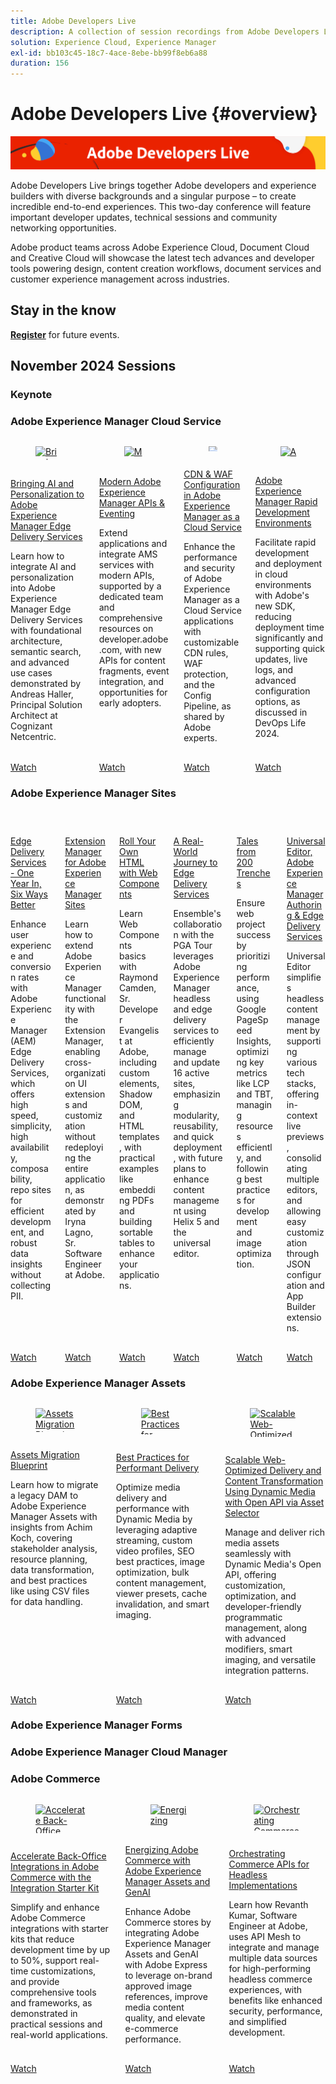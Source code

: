 ```yaml
---
title: Adobe Developers Live
description: A collection of session recordings from Adobe Developers Live
solution: Experience Cloud, Experience Manager
exl-id: bb103c45-18c7-4ace-8ebe-bb99f8eb6a88
duration: 156
---
```

# Adobe Developers Live {#overview}

<img alt="Adobe Developers Live" src="assets/adl.png" />

Adobe Developers Live brings together Adobe developers and experience builders with diverse backgrounds and a singular purpose – to create incredible end-to-end experiences. This two-day conference will feature important developer updates, technical sessions and community networking opportunities.

Adobe product teams across Adobe Experience Cloud, Document Cloud and Creative Cloud will showcase the latest tech advances and developer tools powering design, content creation workflows, document services and customer experience management across industries.

## Stay in the know

 **[Register](https://developerevents.adobe.com/)** for future events.

## November 2024 Sessions

### Keynote

<!-- CARDS

{cta = Watch}

* 2024/nov/keynote.md
-->

### Adobe Experience Manager Cloud Service

<!-- CARDS

{cta = Watch}

* 2024/nov/ai-and-personalization.md
* 2024/nov/apis-eventing.md
* 2024/nov/cdn-waf-aemcs.md
* 2024/nov/magic-buttons.md
* 2024/nov/rapid-development-environments.md
-->
<!-- START CARDS HTML - DO NOT MODIFY BY HAND -->
<div class="columns">
    <div class="column is-half-tablet is-half-desktop is-one-third-widescreen" aria-label="Bringing AI and Personalization to Adobe Experience Manager Edge Delivery Services">
        <div class="card" style="height: 100%; display: flex; flex-direction: column; height: 100%;">
            <div class="card-image">
                <figure class="image x-is-16by9">
                    <a href="2024/nov/ai-and-personalization.md" title="Bringing AI and Personalization to Adobe Experience Manager Edge Delivery Services" target="_blank" rel="referrer">
                        <img class="is-bordered-r-small" src="https://video.tv.adobe.com/v/3440405/?format=jpeg&nocache=1732728214510" alt="Bringing AI and Personalization to Adobe Experience Manager Edge Delivery Services"
                             style="width: 100%; aspect-ratio: 16 / 9; object-fit: cover; overflow: hidden; display: block; margin: auto;">
                    </a>
                </figure>
            </div>
            <div class="card-content is-padded-small" style="display: flex; flex-direction: column; flex-grow: 1; justify-content: space-between;">
                <div class="top-card-content">
                    <p class="headline is-size-6 has-text-weight-bold">
                        <a href="2024/nov/ai-and-personalization.md" target="_blank" rel="referrer" title="Bringing AI and Personalization to Adobe Experience Manager Edge Delivery Services">Bringing AI and Personalization to Adobe Experience Manager Edge Delivery Services</a>
                    </p>
                    <p class="is-size-6">Learn how to integrate AI and personalization into Adobe Experience Manager Edge Delivery Services with foundational architecture, semantic search, and advanced use cases demonstrated by Andreas Haller, Principal Solution Architect at Cognizant Netcentric.</p>
                </div>
                <a href="2024/nov/ai-and-personalization.md" target="_blank" rel="referrer" class="spectrum-Button spectrum-Button--outline spectrum-Button--primary spectrum-Button--sizeM" style="align-self: flex-start; margin-top: 1rem;">
                    <span class="spectrum-Button-label has-no-wrap has-text-weight-bold">Watch</span>
                </a>
            </div>
        </div>
    </div>
    <div class="column is-half-tablet is-half-desktop is-one-third-widescreen" aria-label="Modern Adobe Experience Manager APIs & Eventing">
        <div class="card" style="height: 100%; display: flex; flex-direction: column; height: 100%;">
            <div class="card-image">
                <figure class="image x-is-16by9">
                    <a href="2024/nov/apis-eventing.md" title="Modern Adobe Experience Manager APIs & Eventing" target="_blank" rel="referrer">
                        <img class="is-bordered-r-small" src="https://video.tv.adobe.com/v/3440203/?format=jpeg&nocache=1732728214493" alt="Modern Adobe Experience Manager APIs & Eventing"
                             style="width: 100%; aspect-ratio: 16 / 9; object-fit: cover; overflow: hidden; display: block; margin: auto;">
                    </a>
                </figure>
            </div>
            <div class="card-content is-padded-small" style="display: flex; flex-direction: column; flex-grow: 1; justify-content: space-between;">
                <div class="top-card-content">
                    <p class="headline is-size-6 has-text-weight-bold">
                        <a href="2024/nov/apis-eventing.md" target="_blank" rel="referrer" title="Modern Adobe Experience Manager APIs & Eventing">Modern Adobe Experience Manager APIs & Eventing</a>
                    </p>
                    <p class="is-size-6">Extend applications and integrate AMS services with modern APIs, supported by a dedicated team and comprehensive resources on developer.adobe.com, with new APIs for content fragments, event integration, and opportunities for early adopters.</p>
                </div>
                <a href="2024/nov/apis-eventing.md" target="_blank" rel="referrer" class="spectrum-Button spectrum-Button--outline spectrum-Button--primary spectrum-Button--sizeM" style="align-self: flex-start; margin-top: 1rem;">
                    <span class="spectrum-Button-label has-no-wrap has-text-weight-bold">Watch</span>
                </a>
            </div>
        </div>
    </div>
    <div class="column is-half-tablet is-half-desktop is-one-third-widescreen" aria-label="CDN & WAF Configuration in Adobe Experience Manager as a Cloud Service">
        <div class="card" style="height: 100%; display: flex; flex-direction: column; height: 100%;">
            <div class="card-image">
                <figure class="image x-is-16by9">
                    <a href="2024/nov/cdn-waf-aemcs.md" title="CDN & WAF Configuration in Adobe Experience Manager as a Cloud Service" target="_blank" rel="referrer">
                        <img class="is-bordered-r-small" src="https://video.tv.adobe.com/v/3440401/?format=jpeg&nocache=1732728214505" alt="CDN & WAF Configuration in Adobe Experience Manager as a Cloud Service"
                             style="width: 100%; aspect-ratio: 16 / 9; object-fit: cover; overflow: hidden; display: block; margin: auto;">
                    </a>
                </figure>
            </div>
            <div class="card-content is-padded-small" style="display: flex; flex-direction: column; flex-grow: 1; justify-content: space-between;">
                <div class="top-card-content">
                    <p class="headline is-size-6 has-text-weight-bold">
                        <a href="2024/nov/cdn-waf-aemcs.md" target="_blank" rel="referrer" title="CDN & WAF Configuration in Adobe Experience Manager as a Cloud Service">CDN & WAF Configuration in Adobe Experience Manager as a Cloud Service</a>
                    </p>
                    <p class="is-size-6">Enhance the performance and security of Adobe Experience Manager as a Cloud Service applications with customizable CDN rules, WAF protection, and the Config Pipeline, as shared by Adobe experts.</p>
                </div>
                <a href="2024/nov/cdn-waf-aemcs.md" target="_blank" rel="referrer" class="spectrum-Button spectrum-Button--outline spectrum-Button--primary spectrum-Button--sizeM" style="align-self: flex-start; margin-top: 1rem;">
                    <span class="spectrum-Button-label has-no-wrap has-text-weight-bold">Watch</span>
                </a>
            </div>
        </div>
    </div>
    <div class="column is-half-tablet is-half-desktop is-one-third-widescreen" aria-label="Adobe Experience Manager Rapid Development Environments">
        <div class="card" style="height: 100%; display: flex; flex-direction: column; height: 100%;">
            <div class="card-image">
                <figure class="image x-is-16by9">
                    <a href="2024/nov/rapid-development-environments.md" title="Adobe Experience Manager Rapid Development Environments" target="_blank" rel="referrer">
                        <img class="is-bordered-r-small" src="https://video.tv.adobe.com/v/3440397/?format=jpeg&nocache=1732728214500" alt="Adobe Experience Manager Rapid Development Environments"
                             style="width: 100%; aspect-ratio: 16 / 9; object-fit: cover; overflow: hidden; display: block; margin: auto;">
                    </a>
                </figure>
            </div>
            <div class="card-content is-padded-small" style="display: flex; flex-direction: column; flex-grow: 1; justify-content: space-between;">
                <div class="top-card-content">
                    <p class="headline is-size-6 has-text-weight-bold">
                        <a href="2024/nov/rapid-development-environments.md" target="_blank" rel="referrer" title="Adobe Experience Manager Rapid Development Environments">Adobe Experience Manager Rapid Development Environments</a>
                    </p>
                    <p class="is-size-6">Facilitate rapid development and deployment in cloud environments with Adobe's new SDK, reducing deployment time significantly and supporting quick updates, live logs, and advanced configuration options, as discussed in DevOps Life 2024.</p>
                </div>
                <a href="2024/nov/rapid-development-environments.md" target="_blank" rel="referrer" class="spectrum-Button spectrum-Button--outline spectrum-Button--primary spectrum-Button--sizeM" style="align-self: flex-start; margin-top: 1rem;">
                    <span class="spectrum-Button-label has-no-wrap has-text-weight-bold">Watch</span>
                </a>
            </div>
        </div>
    </div>
</div>
<!-- END CARDS HTML - DO NOT MODIFY BY HAND -->

### Adobe Experience Manager Sites

<!-- CARDS

{cta = Watch}

* 2024/nov/edge-delivery-services.md
* 2024/nov/extension-manager.md
* 2024/nov/aem-sites-gen-ai.md
* 2024/nov/html-and-web-components.md
* 2024/nov/journey-to-edge-delivery-services.md
* 2024/nov/tales-200-trenches.md
* 2024/nov/universal-editor-eds.md
-->
<!-- START CARDS HTML - DO NOT MODIFY BY HAND -->
<div class="columns">
    <div class="column is-half-tablet is-half-desktop is-one-third-widescreen" aria-label="Edge Delivery Services - One Year In, Six Ways Better">
        <div class="card" style="height: 100%; display: flex; flex-direction: column; height: 100%;">
            <div class="card-image">
                <figure class="image x-is-16by9">
                    <a href="2024/nov/edge-delivery-services.md" title="Edge Delivery Services - One Year In, Six Ways Better" target="_blank" rel="referrer">
                        <img class="is-bordered-r-small" src="https://video.tv.adobe.com/v/3439436/?format=jpeg&nocache=1732728215691" alt="Edge Delivery Services - One Year In, Six Ways Better"
                             style="width: 100%; aspect-ratio: 16 / 9; object-fit: cover; overflow: hidden; display: block; margin: auto;">
                    </a>
                </figure>
            </div>
            <div class="card-content is-padded-small" style="display: flex; flex-direction: column; flex-grow: 1; justify-content: space-between;">
                <div class="top-card-content">
                    <p class="headline is-size-6 has-text-weight-bold">
                        <a href="2024/nov/edge-delivery-services.md" target="_blank" rel="referrer" title="Edge Delivery Services - One Year In, Six Ways Better">Edge Delivery Services - One Year In, Six Ways Better</a>
                    </p>
                    <p class="is-size-6">Enhance user experience and conversion rates with Adobe Experience Manager (AEM) Edge Delivery Services, which offers high speed, simplicity, high availability, composability, repo sites for efficient development, and robust data insights without collecting PII.</p>
                </div>
                <a href="2024/nov/edge-delivery-services.md" target="_blank" rel="referrer" class="spectrum-Button spectrum-Button--outline spectrum-Button--primary spectrum-Button--sizeM" style="align-self: flex-start; margin-top: 1rem;">
                    <span class="spectrum-Button-label has-no-wrap has-text-weight-bold">Watch</span>
                </a>
            </div>
        </div>
    </div>
    <div class="column is-half-tablet is-half-desktop is-one-third-widescreen" aria-label="Extension Manager for Adobe Experience Manager Sites">
        <div class="card" style="height: 100%; display: flex; flex-direction: column; height: 100%;">
            <div class="card-image">
                <figure class="image x-is-16by9">
                    <a href="2024/nov/extension-manager.md" title="Extension Manager for Adobe Experience Manager Sites" target="_blank" rel="referrer">
                        <img class="is-bordered-r-small" src="https://video.tv.adobe.com/v/3440404/?format=jpeg&nocache=1732728215711" alt="Extension Manager for Adobe Experience Manager Sites"
                             style="width: 100%; aspect-ratio: 16 / 9; object-fit: cover; overflow: hidden; display: block; margin: auto;">
                    </a>
                </figure>
            </div>
            <div class="card-content is-padded-small" style="display: flex; flex-direction: column; flex-grow: 1; justify-content: space-between;">
                <div class="top-card-content">
                    <p class="headline is-size-6 has-text-weight-bold">
                        <a href="2024/nov/extension-manager.md" target="_blank" rel="referrer" title="Extension Manager for Adobe Experience Manager Sites">Extension Manager for Adobe Experience Manager Sites</a>
                    </p>
                    <p class="is-size-6">Learn how to extend Adobe Experience Manager functionality with the Extension Manager, enabling cross-organization UI extensions and customization without redeploying the entire application, as demonstrated by Iryna Lagno, Sr. Software Engineer at Adobe.</p>
                </div>
                <a href="2024/nov/extension-manager.md" target="_blank" rel="referrer" class="spectrum-Button spectrum-Button--outline spectrum-Button--primary spectrum-Button--sizeM" style="align-self: flex-start; margin-top: 1rem;">
                    <span class="spectrum-Button-label has-no-wrap has-text-weight-bold">Watch</span>
                </a>
            </div>
        </div>
    </div>
    <div class="column is-half-tablet is-half-desktop is-one-third-widescreen" aria-label="Roll Your Own HTML with Web Components">
        <div class="card" style="height: 100%; display: flex; flex-direction: column; height: 100%;">
            <div class="card-image">
                <figure class="image x-is-16by9">
                    <a href="2024/nov/html-and-web-components.md" title="Roll Your Own HTML with Web Components" target="_blank" rel="referrer">
                        <img class="is-bordered-r-small" src="https://video.tv.adobe.com/v/3440406/?format=jpeg&nocache=1732728215715" alt="Roll Your Own HTML with Web Components"
                             style="width: 100%; aspect-ratio: 16 / 9; object-fit: cover; overflow: hidden; display: block; margin: auto;">
                    </a>
                </figure>
            </div>
            <div class="card-content is-padded-small" style="display: flex; flex-direction: column; flex-grow: 1; justify-content: space-between;">
                <div class="top-card-content">
                    <p class="headline is-size-6 has-text-weight-bold">
                        <a href="2024/nov/html-and-web-components.md" target="_blank" rel="referrer" title="Roll Your Own HTML with Web Components">Roll Your Own HTML with Web Components</a>
                    </p>
                    <p class="is-size-6">Learn Web Components basics with Raymond Camden, Sr. Developer Evangelist at Adobe, including custom elements, Shadow DOM, and HTML templates, with practical examples like embedding PDFs and building sortable tables to enhance your applications.</p>
                </div>
                <a href="2024/nov/html-and-web-components.md" target="_blank" rel="referrer" class="spectrum-Button spectrum-Button--outline spectrum-Button--primary spectrum-Button--sizeM" style="align-self: flex-start; margin-top: 1rem;">
                    <span class="spectrum-Button-label has-no-wrap has-text-weight-bold">Watch</span>
                </a>
            </div>
        </div>
    </div>
    <div class="column is-half-tablet is-half-desktop is-one-third-widescreen" aria-label="A Real-World Journey to Edge Delivery Services">
        <div class="card" style="height: 100%; display: flex; flex-direction: column; height: 100%;">
            <div class="card-image">
                <figure class="image x-is-16by9">
                    <a href="2024/nov/journey-to-edge-delivery-services.md" title="A Real-World Journey to Edge Delivery Services" target="_blank" rel="referrer">
                        <img class="is-bordered-r-small" src="https://video.tv.adobe.com/v/3439421/?format=jpeg&nocache=1732728215707" alt="A Real-World Journey to Edge Delivery Services"
                             style="width: 100%; aspect-ratio: 16 / 9; object-fit: cover; overflow: hidden; display: block; margin: auto;">
                    </a>
                </figure>
            </div>
            <div class="card-content is-padded-small" style="display: flex; flex-direction: column; flex-grow: 1; justify-content: space-between;">
                <div class="top-card-content">
                    <p class="headline is-size-6 has-text-weight-bold">
                        <a href="2024/nov/journey-to-edge-delivery-services.md" target="_blank" rel="referrer" title="A Real-World Journey to Edge Delivery Services">A Real-World Journey to Edge Delivery Services</a>
                    </p>
                    <p class="is-size-6">Ensemble's collaboration with the PGA Tour leverages Adobe Experience Manager headless and edge delivery services to efficiently manage and update 16 active sites, emphasizing modularity, reusability, and quick deployment, with future plans to enhance content management using Helix 5 and the universal editor.</p>
                </div>
                <a href="2024/nov/journey-to-edge-delivery-services.md" target="_blank" rel="referrer" class="spectrum-Button spectrum-Button--outline spectrum-Button--primary spectrum-Button--sizeM" style="align-self: flex-start; margin-top: 1rem;">
                    <span class="spectrum-Button-label has-no-wrap has-text-weight-bold">Watch</span>
                </a>
            </div>
        </div>
    </div>
    <div class="column is-half-tablet is-half-desktop is-one-third-widescreen" aria-label="Tales from 200 Trenches">
        <div class="card" style="height: 100%; display: flex; flex-direction: column; height: 100%;">
            <div class="card-image">
                <figure class="image x-is-16by9">
                    <a href="2024/nov/tales-200-trenches.md" title="Tales from 200 Trenches" target="_blank" rel="referrer">
                        <img class="is-bordered-r-small" src="https://video.tv.adobe.com/v/3439424/?format=jpeg&nocache=1732728215698" alt="Tales from 200 Trenches"
                             style="width: 100%; aspect-ratio: 16 / 9; object-fit: cover; overflow: hidden; display: block; margin: auto;">
                    </a>
                </figure>
            </div>
            <div class="card-content is-padded-small" style="display: flex; flex-direction: column; flex-grow: 1; justify-content: space-between;">
                <div class="top-card-content">
                    <p class="headline is-size-6 has-text-weight-bold">
                        <a href="2024/nov/tales-200-trenches.md" target="_blank" rel="referrer" title="Tales from 200 Trenches">Tales from 200 Trenches</a>
                    </p>
                    <p class="is-size-6">Ensure web project success by prioritizing performance, using Google PageSpeed Insights, optimizing key metrics like LCP and TBT, managing resources efficiently, and following best practices for development and image optimization.</p>
                </div>
                <a href="2024/nov/tales-200-trenches.md" target="_blank" rel="referrer" class="spectrum-Button spectrum-Button--outline spectrum-Button--primary spectrum-Button--sizeM" style="align-self: flex-start; margin-top: 1rem;">
                    <span class="spectrum-Button-label has-no-wrap has-text-weight-bold">Watch</span>
                </a>
            </div>
        </div>
    </div>
    <div class="column is-half-tablet is-half-desktop is-one-third-widescreen" aria-label="Universal Editor, Adobe Experience Manager Authoring & Edge Delivery Services">
        <div class="card" style="height: 100%; display: flex; flex-direction: column; height: 100%;">
            <div class="card-image">
                <figure class="image x-is-16by9">
                    <a href="2024/nov/universal-editor-eds.md" title="Universal Editor, Adobe Experience Manager Authoring & Edge Delivery Services" target="_blank" rel="referrer">
                        <img class="is-bordered-r-small" src="https://video.tv.adobe.com/v/3439423/?format=jpeg&nocache=1732728215703" alt="Universal Editor, Adobe Experience Manager Authoring & Edge Delivery Services"
                             style="width: 100%; aspect-ratio: 16 / 9; object-fit: cover; overflow: hidden; display: block; margin: auto;">
                    </a>
                </figure>
            </div>
            <div class="card-content is-padded-small" style="display: flex; flex-direction: column; flex-grow: 1; justify-content: space-between;">
                <div class="top-card-content">
                    <p class="headline is-size-6 has-text-weight-bold">
                        <a href="2024/nov/universal-editor-eds.md" target="_blank" rel="referrer" title="Universal Editor, Adobe Experience Manager Authoring & Edge Delivery Services">Universal Editor, Adobe Experience Manager Authoring & Edge Delivery Services</a>
                    </p>
                    <p class="is-size-6">Universal Editor simplifies headless content management by supporting various tech stacks, offering in-context live previews, consolidating multiple editors, and allowing easy customization through JSON configuration and App Builder extensions.</p>
                </div>
                <a href="2024/nov/universal-editor-eds.md" target="_blank" rel="referrer" class="spectrum-Button spectrum-Button--outline spectrum-Button--primary spectrum-Button--sizeM" style="align-self: flex-start; margin-top: 1rem;">
                    <span class="spectrum-Button-label has-no-wrap has-text-weight-bold">Watch</span>
                </a>
            </div>
        </div>
    </div>
</div>
<!-- END CARDS HTML - DO NOT MODIFY BY HAND -->

### Adobe Experience Manager Assets

<!-- CARDS

{cta = Watch}

* 2024/nov/asset-migration-blueprint.md
* 2024/nov/performant-delivery.md
* 2024/nov/dynamic-media-open-api.md
-->
<!-- START CARDS HTML - DO NOT MODIFY BY HAND -->
<div class="columns">
    <div class="column is-half-tablet is-half-desktop is-one-third-widescreen" aria-label="Assets Migration Blueprint">
        <div class="card" style="height: 100%; display: flex; flex-direction: column; height: 100%;">
            <div class="card-image">
                <figure class="image x-is-16by9">
                    <a href="2024/nov/asset-migration-blueprint.md" title="Assets Migration Blueprint" target="_blank" rel="referrer">
                        <img class="is-bordered-r-small" src="https://video.tv.adobe.com/v/3440403/?format=jpeg&nocache=1732728216966" alt="Assets Migration Blueprint"
                             style="width: 100%; aspect-ratio: 16 / 9; object-fit: cover; overflow: hidden; display: block; margin: auto;">
                    </a>
                </figure>
            </div>
            <div class="card-content is-padded-small" style="display: flex; flex-direction: column; flex-grow: 1; justify-content: space-between;">
                <div class="top-card-content">
                    <p class="headline is-size-6 has-text-weight-bold">
                        <a href="2024/nov/asset-migration-blueprint.md" target="_blank" rel="referrer" title="Assets Migration Blueprint">Assets Migration Blueprint</a>
                    </p>
                    <p class="is-size-6">Learn how to migrate a legacy DAM to Adobe Experience Manager Assets with insights from Achim Koch, covering stakeholder analysis, resource planning, data transformation, and best practices like using CSV files for data handling.</p>
                </div>
                <a href="2024/nov/asset-migration-blueprint.md" target="_blank" rel="referrer" class="spectrum-Button spectrum-Button--outline spectrum-Button--primary spectrum-Button--sizeM" style="align-self: flex-start; margin-top: 1rem;">
                    <span class="spectrum-Button-label has-no-wrap has-text-weight-bold">Watch</span>
                </a>
            </div>
        </div>
    </div>
    <div class="column is-half-tablet is-half-desktop is-one-third-widescreen" aria-label="Best Practices for Performant Delivery">
        <div class="card" style="height: 100%; display: flex; flex-direction: column; height: 100%;">
            <div class="card-image">
                <figure class="image x-is-16by9">
                    <a href="2024/nov/performant-delivery.md" title="Best Practices for Performant Delivery" target="_blank" rel="referrer">
                        <img class="is-bordered-r-small" src="https://video.tv.adobe.com/v/3440399/?format=jpeg&nocache=1732728216971" alt="Best Practices for Performant Delivery"
                             style="width: 100%; aspect-ratio: 16 / 9; object-fit: cover; overflow: hidden; display: block; margin: auto;">
                    </a>
                </figure>
            </div>
            <div class="card-content is-padded-small" style="display: flex; flex-direction: column; flex-grow: 1; justify-content: space-between;">
                <div class="top-card-content">
                    <p class="headline is-size-6 has-text-weight-bold">
                        <a href="2024/nov/performant-delivery.md" target="_blank" rel="referrer" title="Best Practices for Performant Delivery">Best Practices for Performant Delivery</a>
                    </p>
                    <p class="is-size-6">Optimize media delivery and performance with Dynamic Media by leveraging adaptive streaming, custom video profiles, SEO best practices, image optimization, bulk content management, viewer presets, cache invalidation, and smart imaging.</p>
                </div>
                <a href="2024/nov/performant-delivery.md" target="_blank" rel="referrer" class="spectrum-Button spectrum-Button--outline spectrum-Button--primary spectrum-Button--sizeM" style="align-self: flex-start; margin-top: 1rem;">
                    <span class="spectrum-Button-label has-no-wrap has-text-weight-bold">Watch</span>
                </a>
            </div>
        </div>
    </div>
    <div class="column is-half-tablet is-half-desktop is-one-third-widescreen" aria-label="Scalable Web-Optimized Delivery and Content Transformation Using Dynamic Media with Open API via Asset Selector">
        <div class="card" style="height: 100%; display: flex; flex-direction: column; height: 100%;">
            <div class="card-image">
                <figure class="image x-is-16by9">
                    <a href="2024/nov/dynamic-media-open-api.md" title="Scalable Web-Optimized Delivery and Content Transformation Using Dynamic Media with Open API via Asset Selector" target="_blank" rel="referrer">
                        <img class="is-bordered-r-small" src="https://video.tv.adobe.com/v/3440336/?format=jpeg&nocache=1732728216958" alt="Scalable Web-Optimized Delivery and Content Transformation Using Dynamic Media with Open API via Asset Selector"
                             style="width: 100%; aspect-ratio: 16 / 9; object-fit: cover; overflow: hidden; display: block; margin: auto;">
                    </a>
                </figure>
            </div>
            <div class="card-content is-padded-small" style="display: flex; flex-direction: column; flex-grow: 1; justify-content: space-between;">
                <div class="top-card-content">
                    <p class="headline is-size-6 has-text-weight-bold">
                        <a href="2024/nov/dynamic-media-open-api.md" target="_blank" rel="referrer" title="Scalable Web-Optimized Delivery and Content Transformation Using Dynamic Media with Open API via Asset Selector">Scalable Web-Optimized Delivery and Content Transformation Using Dynamic Media with Open API via Asset Selector</a>
                    </p>
                    <p class="is-size-6">Manage and deliver rich media assets seamlessly with Dynamic Media's Open API, offering customization, optimization, and developer-friendly programmatic management, along with advanced modifiers, smart imaging, and versatile integration patterns.</p>
                </div>
                <a href="2024/nov/dynamic-media-open-api.md" target="_blank" rel="referrer" class="spectrum-Button spectrum-Button--outline spectrum-Button--primary spectrum-Button--sizeM" style="align-self: flex-start; margin-top: 1rem;">
                    <span class="spectrum-Button-label has-no-wrap has-text-weight-bold">Watch</span>
                </a>
            </div>
        </div>
    </div>
</div>
<!-- END CARDS HTML - DO NOT MODIFY BY HAND -->

### Adobe Experience Manager Forms

<!-- CARDS

{cta = Watch}

* 2024/nov/forms-on-the-edge.md
-->

### Adobe Experience Manager Cloud Manager

<!-- CARDS

{cta = Watch}

* 2024/nov/dev-ops-cloud-manager.md

-->
<!-- START CARDS HTML - DO NOT MODIFY BY HAND -->

### Adobe Commerce

<!-- CARDS

{cta = Watch}

* 2024/nov/back-office-integrations.md
* 2024/nov/commerce-aem-assets-gen-ai.md
* 2024/nov/commerce-storefront-eds.md
* 2024/nov/commerce-api-headless.md
-->
<!-- START CARDS HTML - DO NOT MODIFY BY HAND -->
<div class="columns">
    <div class="column is-half-tablet is-half-desktop is-one-third-widescreen" aria-label="Accelerate Back-Office Integrations in Adobe Commerce with the Integration Starter Kit">
        <div class="card" style="height: 100%; display: flex; flex-direction: column; height: 100%;">
            <div class="card-image">
                <figure class="image x-is-16by9">
                    <a href="2024/nov/back-office-integrations.md" title="Accelerate Back-Office Integrations in Adobe Commerce with the Integration Starter Kit" target="_blank" rel="referrer">
                        <img class="is-bordered-r-small" src="https://video.tv.adobe.com/v/3440398/?format=jpeg&nocache=1732728218295" alt="Accelerate Back-Office Integrations in Adobe Commerce with the Integration Starter Kit"
                             style="width: 100%; aspect-ratio: 16 / 9; object-fit: cover; overflow: hidden; display: block; margin: auto;">
                    </a>
                </figure>
            </div>
            <div class="card-content is-padded-small" style="display: flex; flex-direction: column; flex-grow: 1; justify-content: space-between;">
                <div class="top-card-content">
                    <p class="headline is-size-6 has-text-weight-bold">
                        <a href="2024/nov/back-office-integrations.md" target="_blank" rel="referrer" title="Accelerate Back-Office Integrations in Adobe Commerce with the Integration Starter Kit">Accelerate Back-Office Integrations in Adobe Commerce with the Integration Starter Kit</a>
                    </p>
                    <p class="is-size-6">Simplify and enhance Adobe Commerce integrations with starter kits that reduce development time by up to 50%, support real-time customizations, and provide comprehensive tools and frameworks, as demonstrated in practical sessions and real-world applications.</p>
                </div>
                <a href="2024/nov/back-office-integrations.md" target="_blank" rel="referrer" class="spectrum-Button spectrum-Button--outline spectrum-Button--primary spectrum-Button--sizeM" style="align-self: flex-start; margin-top: 1rem;">
                    <span class="spectrum-Button-label has-no-wrap has-text-weight-bold">Watch</span>
                </a>
            </div>
        </div>
    </div>
    <div class="column is-half-tablet is-half-desktop is-one-third-widescreen" aria-label="Energizing Adobe Commerce with Adobe Experience Manager Assets and GenAI">
        <div class="card" style="height: 100%; display: flex; flex-direction: column; height: 100%;">
            <div class="card-image">
                <figure class="image x-is-16by9">
                    <a href="2024/nov/commerce-aem-assets-gen-ai.md" title="Energizing Adobe Commerce with Adobe Experience Manager Assets and GenAI" target="_blank" rel="referrer">
                        <img class="is-bordered-r-small" src="https://video.tv.adobe.com/v/3440400/?format=jpeg&nocache=1732728218286" alt="Energizing Adobe Commerce with Adobe Experience Manager Assets and GenAI"
                             style="width: 100%; aspect-ratio: 16 / 9; object-fit: cover; overflow: hidden; display: block; margin: auto;">
                    </a>
                </figure>
            </div>
            <div class="card-content is-padded-small" style="display: flex; flex-direction: column; flex-grow: 1; justify-content: space-between;">
                <div class="top-card-content">
                    <p class="headline is-size-6 has-text-weight-bold">
                        <a href="2024/nov/commerce-aem-assets-gen-ai.md" target="_blank" rel="referrer" title="Energizing Adobe Commerce with Adobe Experience Manager Assets and GenAI">Energizing Adobe Commerce with Adobe Experience Manager Assets and GenAI</a>
                    </p>
                    <p class="is-size-6">Enhance Adobe Commerce stores by integrating Adobe Experience Manager Assets and GenAI with Adobe Express to leverage on-brand approved image references, improve media content quality, and elevate e-commerce performance.</p>
                </div>
                <a href="2024/nov/commerce-aem-assets-gen-ai.md" target="_blank" rel="referrer" class="spectrum-Button spectrum-Button--outline spectrum-Button--primary spectrum-Button--sizeM" style="align-self: flex-start; margin-top: 1rem;">
                    <span class="spectrum-Button-label has-no-wrap has-text-weight-bold">Watch</span>
                </a>
            </div>
        </div>
    </div>
    <div class="column is-half-tablet is-half-desktop is-one-third-widescreen" aria-label="Orchestrating Commerce APIs for Headless Implementations">
        <div class="card" style="height: 100%; display: flex; flex-direction: column; height: 100%;">
            <div class="card-image">
                <figure class="image x-is-16by9">
                    <a href="2024/nov/commerce-api-headless.md" title="Orchestrating Commerce APIs for Headless Implementations" target="_blank" rel="referrer">
                        <img class="is-bordered-r-small" src="https://video.tv.adobe.com/v/3440402/?format=jpeg&nocache=1732728218291" alt="Orchestrating Commerce APIs for Headless Implementations"
                             style="width: 100%; aspect-ratio: 16 / 9; object-fit: cover; overflow: hidden; display: block; margin: auto;">
                    </a>
                </figure>
            </div>
            <div class="card-content is-padded-small" style="display: flex; flex-direction: column; flex-grow: 1; justify-content: space-between;">
                <div class="top-card-content">
                    <p class="headline is-size-6 has-text-weight-bold">
                        <a href="2024/nov/commerce-api-headless.md" target="_blank" rel="referrer" title="Orchestrating Commerce APIs for Headless Implementations">Orchestrating Commerce APIs for Headless Implementations</a>
                    </p>
                    <p class="is-size-6">Learn how Revanth Kumar, Software Engineer at Adobe, uses API Mesh to integrate and manage multiple data sources for high-performing headless commerce experiences, with benefits like enhanced security, performance, and simplified development.</p>
                </div>
                <a href="2024/nov/commerce-api-headless.md" target="_blank" rel="referrer" class="spectrum-Button spectrum-Button--outline spectrum-Button--primary spectrum-Button--sizeM" style="align-self: flex-start; margin-top: 1rem;">
                    <span class="spectrum-Button-label has-no-wrap has-text-weight-bold">Watch</span>
                </a>
            </div>
        </div>
    </div>
</div>
<!-- END CARDS HTML - DO NOT MODIFY BY HAND -->

